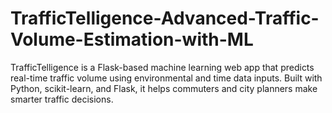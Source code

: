 # TrafficTelligence-Advanced-Traffic-Volume-Estimation-with-ML
TrafficTelligence is a Flask-based machine learning web app that predicts real-time traffic volume using environmental and time data inputs. Built with Python, scikit-learn, and Flask, it helps commuters and city planners make smarter traffic decisions.
